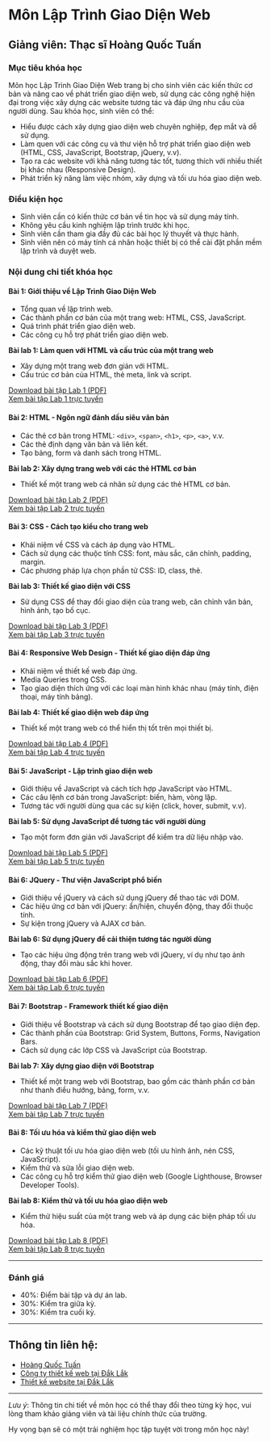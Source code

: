 # Môn Lập Trình Giao Diện Web

## Giảng viên: Thạc sĩ Hoàng Quốc Tuấn

### Mục tiêu khóa học
Môn học Lập Trình Giao Diện Web trang bị cho sinh viên các kiến thức cơ bản và nâng cao về phát triển giao diện web, sử dụng các công nghệ hiện đại trong việc xây dựng các website tương tác và đáp ứng nhu cầu của người dùng. Sau khóa học, sinh viên có thể:

- Hiểu được cách xây dựng giao diện web chuyên nghiệp, đẹp mắt và dễ sử dụng.
- Làm quen với các công cụ và thư viện hỗ trợ phát triển giao diện web (HTML, CSS, JavaScript, Bootstrap, jQuery, v.v).
- Tạo ra các website với khả năng tương tác tốt, tương thích với nhiều thiết bị khác nhau (Responsive Design).
- Phát triển kỹ năng làm việc nhóm, xây dựng và tối ưu hóa giao diện web.

### Điều kiện học
- Sinh viên cần có kiến thức cơ bản về tin học và sử dụng máy tính.
- Không yêu cầu kinh nghiệm lập trình trước khi học.
- Sinh viên cần tham gia đầy đủ các bài học lý thuyết và thực hành.
- Sinh viên nên có máy tính cá nhân hoặc thiết bị có thể cài đặt phần mềm lập trình và duyệt web.

### Nội dung chi tiết khóa học

#### **Bài 1: Giới thiệu về Lập Trình Giao Diện Web**
- Tổng quan về lập trình web.
- Các thành phần cơ bản của một trang web: HTML, CSS, JavaScript.
- Quá trình phát triển giao diện web.
- Các công cụ hỗ trợ phát triển giao diện web.

**Bài lab 1: Làm quen với HTML và cấu trúc của một trang web**
- Xây dựng một trang web đơn giản với HTML.
- Cấu trúc cơ bản của HTML, thẻ meta, link và script.

[Download bài tập Lab 1 (PDF)](link-tai-file-pdf-bai-lab1)  
[Xem bài tập Lab 1 trực tuyến](link-xem-bai-tap)

#### **Bài 2: HTML - Ngôn ngữ đánh dấu siêu văn bản**
- Các thẻ cơ bản trong HTML: `<div>`, `<span>`, `<h1>`, `<p>`, `<a>`, v.v.
- Các thẻ định dạng văn bản và liên kết.
- Tạo bảng, form và danh sách trong HTML.

**Bài lab 2: Xây dựng trang web với các thẻ HTML cơ bản**
- Thiết kế một trang web cá nhân sử dụng các thẻ HTML cơ bản.

[Download bài tập Lab 2 (PDF)](link-tai-file-pdf-bai-lab2)  
[Xem bài tập Lab 2 trực tuyến](link-xem-bai-tap)

#### **Bài 3: CSS - Cách tạo kiểu cho trang web**
- Khái niệm về CSS và cách áp dụng vào HTML.
- Cách sử dụng các thuộc tính CSS: font, màu sắc, căn chỉnh, padding, margin.
- Các phương pháp lựa chọn phần tử CSS: ID, class, thẻ.

**Bài lab 3: Thiết kế giao diện với CSS**
- Sử dụng CSS để thay đổi giao diện của trang web, căn chỉnh văn bản, hình ảnh, tạo bố cục.

[Download bài tập Lab 3 (PDF)](link-tai-file-pdf-bai-lab3)  
[Xem bài tập Lab 3 trực tuyến](link-xem-bai-tap)

#### **Bài 4: Responsive Web Design - Thiết kế giao diện đáp ứng**
- Khái niệm về thiết kế web đáp ứng.
- Media Queries trong CSS.
- Tạo giao diện thích ứng với các loại màn hình khác nhau (máy tính, điện thoại, máy tính bảng).

**Bài lab 4: Thiết kế giao diện web đáp ứng**
- Thiết kế một trang web có thể hiển thị tốt trên mọi thiết bị.

[Download bài tập Lab 4 (PDF)](link-tai-file-pdf-bai-lab4)  
[Xem bài tập Lab 4 trực tuyến](link-xem-bai-tap)

#### **Bài 5: JavaScript - Lập trình giao diện web**
- Giới thiệu về JavaScript và cách tích hợp JavaScript vào HTML.
- Các câu lệnh cơ bản trong JavaScript: biến, hàm, vòng lặp.
- Tương tác với người dùng qua các sự kiện (click, hover, submit, v.v).

**Bài lab 5: Sử dụng JavaScript để tương tác với người dùng**
- Tạo một form đơn giản với JavaScript để kiểm tra dữ liệu nhập vào.

[Download bài tập Lab 5 (PDF)](link-tai-file-pdf-bai-lab5)  
[Xem bài tập Lab 5 trực tuyến](link-xem-bai-tap)

#### **Bài 6: JQuery - Thư viện JavaScript phổ biến**
- Giới thiệu về jQuery và cách sử dụng jQuery để thao tác với DOM.
- Các hiệu ứng cơ bản với jQuery: ẩn/hiện, chuyển động, thay đổi thuộc tính.
- Sự kiện trong jQuery và AJAX cơ bản.

**Bài lab 6: Sử dụng jQuery để cải thiện tương tác người dùng**
- Tạo các hiệu ứng động trên trang web với jQuery, ví dụ như tạo ảnh động, thay đổi màu sắc khi hover.

[Download bài tập Lab 6 (PDF)](link-tai-file-pdf-bai-lab6)  
[Xem bài tập Lab 6 trực tuyến](link-xem-bai-tap)

#### **Bài 7: Bootstrap - Framework thiết kế giao diện**
- Giới thiệu về Bootstrap và cách sử dụng Bootstrap để tạo giao diện đẹp.
- Các thành phần của Bootstrap: Grid System, Buttons, Forms, Navigation Bars.
- Cách sử dụng các lớp CSS và JavaScript của Bootstrap.

**Bài lab 7: Xây dựng giao diện với Bootstrap**
- Thiết kế một trang web với Bootstrap, bao gồm các thành phần cơ bản như thanh điều hướng, bảng, form, v.v.

[Download bài tập Lab 7 (PDF)](link-tai-file-pdf-bai-lab7)  
[Xem bài tập Lab 7 trực tuyến](link-xem-bai-tap)

#### **Bài 8: Tối ưu hóa và kiểm thử giao diện web**
- Các kỹ thuật tối ưu hóa giao diện web (tối ưu hình ảnh, nén CSS, JavaScript).
- Kiểm thử và sửa lỗi giao diện web.
- Các công cụ hỗ trợ kiểm thử giao diện web (Google Lighthouse, Browser Developer Tools).

**Bài lab 8: Kiểm thử và tối ưu hóa giao diện web**
- Kiểm thử hiệu suất của một trang web và áp dụng các biện pháp tối ưu hóa.

[Download bài tập Lab 8 (PDF)](link-tai-file-pdf-bai-lab8)  
[Xem bài tập Lab 8 trực tuyến](link-xem-bai-tap)

---

### Đánh giá
- 40%: Điểm bài tập và dự án lab.
- 30%: Kiểm tra giữa kỳ.
- 30%: Kiểm tra cuối kỳ.

---
## Thông tin liên hệ:
- [Hoàng Quốc Tuấn](http://hoangquoctuan.net)
- [Công ty thiết kế web tại Đắk Lắk](http://daksystem.net)
- [Thiết kế website tại Đắk Lắk](http://dakdesign.net)

---
*Lưu ý*: Thông tin chi tiết về môn học có thể thay đổi theo từng kỳ học, vui lòng tham khảo giảng viên và tài liệu chính thức của trường.

Hy vọng bạn sẽ có một trải nghiệm học tập tuyệt vời trong môn học này!
